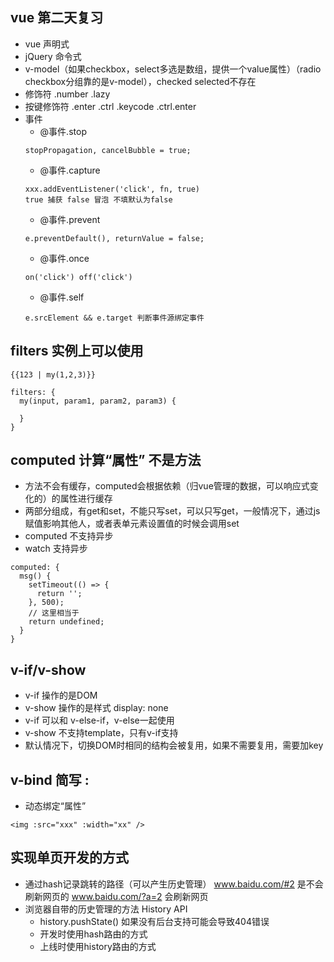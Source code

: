 ## vue 第二天复习

- vue 声明式
- jQuery 命令式
- v-model（如果checkbox，select多选是数组，提供一个value属性）（radio checkbox分组靠的是v-model），checked selected不存在
- 修饰符 .number .lazy
- 按键修饰符 .enter .ctrl .keycode .ctrl.enter
- 事件 
  - @事件.stop
  ```
  stopPropagation, cancelBubble = true;
  ```
  - @事件.capture
  ```
  xxx.addEventListener('click', fn, true)
  true 捕获 false 冒泡 不填默认为false
  ```
  - @事件.prevent
  ```
  e.preventDefault(), returnValue = false;
  ```
  - @事件.once
  ```
  on('click') off('click')
  ```
  - @事件.self
  ```
  e.srcElement && e.target 判断事件源绑定事件 
  ```

## filters 实例上可以使用

```
{{123 | my(1,2,3)}}

filters: {
  my(input, param1, param2, param3) {

  }
}
```

## computed 计算“属性” 不是方法

- 方法不会有缓存，computed会根据依赖（归vue管理的数据，可以响应式变化的）的属性进行缓存
- 两部分组成，有get和set，不能只写set，可以只写get，一般情况下，通过js赋值影响其他人，或者表单元素设置值的时候会调用set
- computed 不支持异步
- watch 支持异步

```
computed: {
  msg() {
    setTimeout(() => {
      return '';
    }, 500);
    // 这里相当于
    return undefined;
  }
}
```

## v-if/v-show

- v-if 操作的是DOM
- v-show 操作的是样式 display: none
- v-if 可以和 v-else-if，v-else一起使用
- v-show 不支持template，只有v-if支持
- 默认情况下，切换DOM时相同的结构会被复用，如果不需要复用，需要加key

## v-bind 简写 :

- 动态绑定“属性”
```
<img :src="xxx" :width="xx" />
```

## 实现单页开发的方式

- 通过hash记录跳转的路径（可以产生历史管理） www.baidu.com/#2 是不会刷新网页的   www.baidu.com/?a=2 会刷新网页 
- 浏览器自带的历史管理的方法 History API
  - history.pushState() 如果没有后台支持可能会导致404错误
  - 开发时使用hash路由的方式
  - 上线时使用history路由的方式

